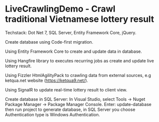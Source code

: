 # LiveCrawlingDemo - Crawl traditional Vietnamese lottery result
Techstack: Dot Net 7, SQL Server, Entity Framework Core, jQuery.

Create database using Code-first migration.

Using Entity Framework Core to create and update data in database.

Using Hangfire library to executes recurring jobs as create and update live lottery result.

Using Fizzler HtmlAgilityPack to crawling data from external sources, e.g ketqua.net website (https://ketqua9.net/).

Using SignalR to update real-time lottery result to client view.

Create database in SQL Server:
In Visual Studio, select Tools -> Nuget Package Manager -> Package Manager Console.
Enter: update-database then run project to generate database, in SQL Server you choose Authentication type is Windows Authentication.
